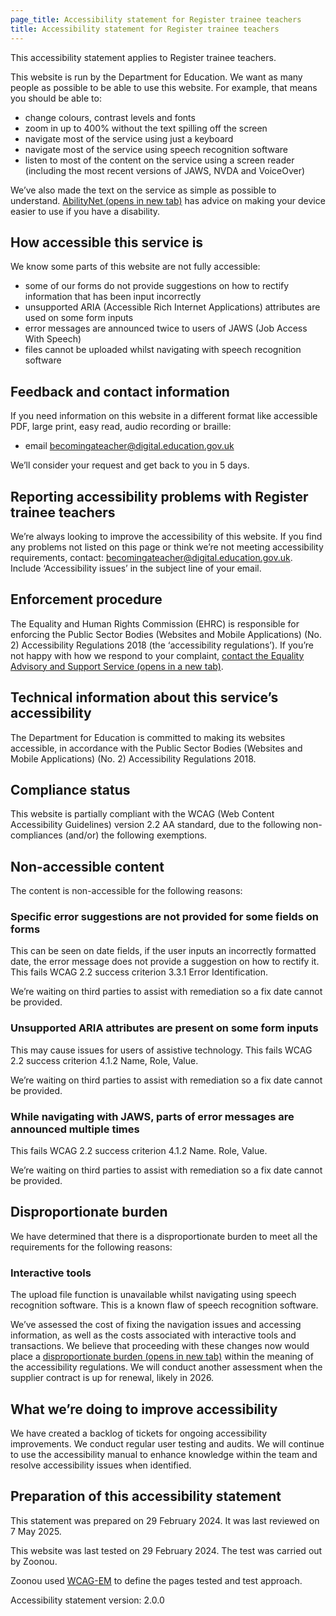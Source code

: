```yaml
---
page_title: Accessibility statement for Register trainee teachers
title: Accessibility statement for Register trainee teachers
---
```


This accessibility statement applies to Register trainee teachers.

This website is run by the Department for Education. We want as many people as possible to be able to use this website. For example, that means you should be able to:

  - change colours, contrast levels and fonts
  - zoom in up to 400% without the text spilling off the screen
  - navigate most of the service using just a keyboard
  - navigate most of the service using speech recognition software
  - listen to most of the content on the service using a screen reader (including the most recent versions of JAWS, NVDA and VoiceOver)

We’ve also made the text on the service as simple as possible to understand.
<a href='https://mcmw.abilitynet.org.uk/' class='govuk-link' rel='noreferrer noopener' target="_blank">AbilityNet (opens in new tab)</a> has advice on making your device easier to use if you have a disability.

## How accessible this service is

We know some parts of this website are not fully accessible:

  - some of our forms do not provide suggestions on how to rectify information that has been input incorrectly
  - unsupported ARIA (Accessible Rich Internet Applications) attributes are used on some form inputs
  - error messages are announced twice to users of JAWS (Job Access With Speech)
  - files cannot be uploaded whilst navigating with speech recognition software

## Feedback and contact information

If you need information on this website in a different format like accessible PDF, large print, easy read, audio recording or braille: 

  - email <a class='govuk-link' href='mailto:becomingateacher@digital.education.gov.uk?subject=Accessibility%20issues%20'>becomingateacher@digital.education.gov.uk</a>

We’ll consider your request and get back to you in 5 days.

## Reporting accessibility problems with Register trainee teachers

We’re always looking to improve the accessibility of this website. If you find any problems not listed on this page or think we’re not meeting accessibility requirements, contact: <a class="govuk-link" href="mailto:becomingateacher@digital.education.gov.uk?subject=Accessibility%20issues">becomingateacher@digital.education.gov.uk</a>. Include ‘Accessibility issues’ in the subject line of your email.

## Enforcement procedure

The Equality and Human Rights Commission (EHRC) is responsible for enforcing the Public Sector Bodies (Websites and Mobile Applications) (No. 2) Accessibility Regulations 2018 (the ‘accessibility regulations’). If you’re not happy with how we respond to your complaint, <a href="https://www.equalityadvisoryservice.com/" class="govuk-link" rel="noreferrer noopener" target="_blank">contact the Equality Advisory and Support Service (opens in a new tab)</a>.

## Technical information about this service’s accessibility

The Department for Education is committed to making its websites accessible, in accordance with the Public Sector Bodies (Websites and Mobile Applications) (No. 2) Accessibility Regulations 2018.

## Compliance status

This website is partially compliant with the WCAG (Web Content Accessibility Guidelines) version 2.2 AA standard, due to the following non-compliances (and/or) the following exemptions.

## Non-accessible content

The content is non-accessible for the following reasons:

### Specific error suggestions are not provided for some fields on forms

This can be seen on date fields, if the user inputs an incorrectly formatted date, the error message does not provide a suggestion on how to rectify it. This fails WCAG 2.2 success criterion 3.3.1 Error Identification.

We’re waiting on third parties to assist with remediation so a fix date cannot be provided.

### Unsupported ARIA attributes are present on some form inputs

This may cause issues for users of assistive technology. This fails WCAG 2.2 success criterion 4.1.2 Name, Role, Value.

We’re waiting on third parties to assist with remediation so a fix date cannot be provided.

### While navigating with JAWS, parts of error messages are announced multiple times

This fails WCAG 2.2 success criterion 4.1.2 Name. Role, Value.

We’re waiting on third parties to assist with remediation so a fix date cannot be provided.

## Disproportionate burden

We have determined that there is a disproportionate burden to meet all the requirements for the following reasons:

### Interactive tools

The upload file function is unavailable whilst navigating using speech recognition software. This is a known flaw of speech recognition software.

We’ve assessed the cost of fixing the navigation issues and accessing information, as well as the costs associated with interactive tools and transactions. We believe that proceeding with these changes now would place a <a class='govuk-link' href="https://www.legislation.gov.uk/uksi/2018/952/regulation/7/made" rel="noreferrer noopener" target="_blank">disproportionate burden (opens in new tab)</a> within the meaning of the accessibility regulations. We will conduct another assessment when the supplier contract is up for renewal, likely in 2026.

## What we’re doing to improve accessibility

We have created a backlog of tickets for ongoing accessibility improvements. We conduct regular user testing and audits. We will continue to use the accessibility manual to enhance knowledge within the team and resolve accessibility issues when identified.

## Preparation of this accessibility statement

This statement was prepared on 29 February 2024. It was last reviewed on 7 May 2025. 

This website was last tested on 29 February 2024. The test was carried out by Zoonou.

Zoonou used <a class='govuk-link' href="https://www.w3.org/TR/WCAG-EM" rel='noreferrer noopener' target="_blank">WCAG-EM</a> to define the pages tested and test approach.

Accessibility statement version: 2.0.0

